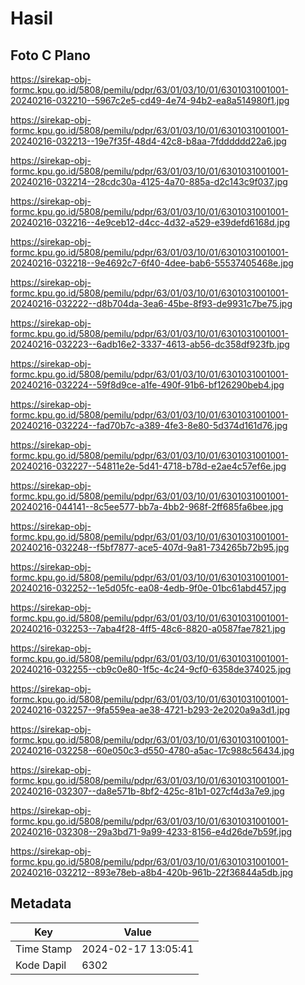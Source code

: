 # Hasil

## Foto C Plano

https://sirekap-obj-formc.kpu.go.id/5808/pemilu/pdpr/63/01/03/10/01/6301031001001-20240216-032210--5967c2e5-cd49-4e74-94b2-ea8a514980f1.jpg

https://sirekap-obj-formc.kpu.go.id/5808/pemilu/pdpr/63/01/03/10/01/6301031001001-20240216-032213--19e7f35f-48d4-42c8-b8aa-7fdddddd22a6.jpg

https://sirekap-obj-formc.kpu.go.id/5808/pemilu/pdpr/63/01/03/10/01/6301031001001-20240216-032214--28cdc30a-4125-4a70-885a-d2c143c9f037.jpg

https://sirekap-obj-formc.kpu.go.id/5808/pemilu/pdpr/63/01/03/10/01/6301031001001-20240216-032216--4e9ceb12-d4cc-4d32-a529-e39defd6168d.jpg

https://sirekap-obj-formc.kpu.go.id/5808/pemilu/pdpr/63/01/03/10/01/6301031001001-20240216-032218--9e4692c7-6f40-4dee-bab6-55537405468e.jpg

https://sirekap-obj-formc.kpu.go.id/5808/pemilu/pdpr/63/01/03/10/01/6301031001001-20240216-032222--d8b704da-3ea6-45be-8f93-de9931c7be75.jpg

https://sirekap-obj-formc.kpu.go.id/5808/pemilu/pdpr/63/01/03/10/01/6301031001001-20240216-032223--6adb16e2-3337-4613-ab56-dc358df923fb.jpg

https://sirekap-obj-formc.kpu.go.id/5808/pemilu/pdpr/63/01/03/10/01/6301031001001-20240216-032224--59f8d9ce-a1fe-490f-91b6-bf126290beb4.jpg

https://sirekap-obj-formc.kpu.go.id/5808/pemilu/pdpr/63/01/03/10/01/6301031001001-20240216-032224--fad70b7c-a389-4fe3-8e80-5d374d161d76.jpg

https://sirekap-obj-formc.kpu.go.id/5808/pemilu/pdpr/63/01/03/10/01/6301031001001-20240216-032227--54811e2e-5d41-4718-b78d-e2ae4c57ef6e.jpg

https://sirekap-obj-formc.kpu.go.id/5808/pemilu/pdpr/63/01/03/10/01/6301031001001-20240216-044141--8c5ee577-bb7a-4bb2-968f-2ff685fa6bee.jpg

https://sirekap-obj-formc.kpu.go.id/5808/pemilu/pdpr/63/01/03/10/01/6301031001001-20240216-032248--f5bf7877-ace5-407d-9a81-734265b72b95.jpg

https://sirekap-obj-formc.kpu.go.id/5808/pemilu/pdpr/63/01/03/10/01/6301031001001-20240216-032252--1e5d05fc-ea08-4edb-9f0e-01bc61abd457.jpg

https://sirekap-obj-formc.kpu.go.id/5808/pemilu/pdpr/63/01/03/10/01/6301031001001-20240216-032253--7aba4f28-4ff5-48c6-8820-a0587fae7821.jpg

https://sirekap-obj-formc.kpu.go.id/5808/pemilu/pdpr/63/01/03/10/01/6301031001001-20240216-032255--cb9c0e80-1f5c-4c24-9cf0-6358de374025.jpg

https://sirekap-obj-formc.kpu.go.id/5808/pemilu/pdpr/63/01/03/10/01/6301031001001-20240216-032257--9fa559ea-ae38-4721-b293-2e2020a9a3d1.jpg

https://sirekap-obj-formc.kpu.go.id/5808/pemilu/pdpr/63/01/03/10/01/6301031001001-20240216-032258--60e050c3-d550-4780-a5ac-17c988c56434.jpg

https://sirekap-obj-formc.kpu.go.id/5808/pemilu/pdpr/63/01/03/10/01/6301031001001-20240216-032307--da8e571b-8bf2-425c-81b1-027cf4d3a7e9.jpg

https://sirekap-obj-formc.kpu.go.id/5808/pemilu/pdpr/63/01/03/10/01/6301031001001-20240216-032308--29a3bd71-9a99-4233-8156-e4d26de7b59f.jpg

https://sirekap-obj-formc.kpu.go.id/5808/pemilu/pdpr/63/01/03/10/01/6301031001001-20240216-032212--893e78eb-a8b4-420b-961b-22f36844a5db.jpg


## Metadata

| Key        | Value               |
| ---------- | ------------------- |
| Time Stamp | 2024-02-17 13:05:41 |
| Kode Dapil | 6302                |



